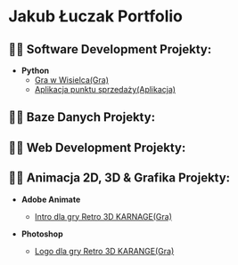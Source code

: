 <h1>Jakub Łuczak Portfolio </h1>


<h2>👨‍💻 Software Development Projekty:</h2>

- <b>Python</b>
  - [Gra w Wisielca(Gra)](https://github.com/joshmadakor1/Package-Delivery-Pathfinding-Algorithm)
  - [Aplikacja punktu sprzedaży(Aplikacja)](https://github.com/joshmadakor1/Package-Delivery-Pathfinding-Algorithm)

<h2>👨‍💻 Baze Danych Projekty:</h2>

<h2>👨‍💻 Web Development Projekty:</h2>

<h2>👨‍💻 Animacja 2D, 3D & Grafika Projekty:</h2>

- <b>Adobe Animate</b>
  - [Intro dla gry Retro 3D KARNAGE(Gra)](https://github.com/joshmadakor1/Package-Delivery-Pathfinding-Algorithm)

- <b>Photoshop</b>
  - [Logo dla gry Retro 3D KARANGE(Gra)](https://github.com/joshmadakor1/Package-Delivery-Pathfinding-Algorithm)
  




<!--
**joshmadakor1/joshmadakor1** is a ✨ _special_ ✨ repository because its `README.md` (this file) appears on your GitHub profile.

Here are some ideas to get you started:

- 🔭 I’m currently working on ...
- 🌱 I’m currently learning ...
- 👯 I’m looking to collaborate on ...
- 🤔 I’m looking for help with ...
- 💬 Ask me about ...
- 📫 How to reach me: ...
- 😄 Pronouns: ...
- ⚡ Fun fact: ...
-->
